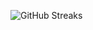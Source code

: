 ![GitHub Streaks](https://github-streaks-mqc9.onrender.com/streak/happilli/image?theme=midnight&cache_bust=1743846567&lang=ja)
